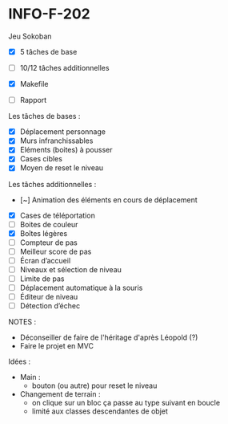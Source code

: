 # INFO-F-202
Jeu Sokoban

- [X] 5 tâches de base
- [ ] 10/12 tâches additionnelles
- [X] Makefile
- [ ] Rapport


Les tâches de bases :
- [X] Déplacement personnage
- [X] Murs infranchissables
- [X] Eléments (boites) à pousser
- [X] Cases cibles
- [X] Moyen de reset le niveau

Les tâches additionnelles :
- [~] Animation des éléments en cours de déplacement
- [X] Cases de téléportation
- [ ] Boites de couleur
- [X] Boîtes légères
- [ ] Compteur de pas
- [ ] Meilleur score de pas
- [ ] Écran d’accueil
- [ ] Niveaux et sélection de niveau
- [ ] Limite de pas
- [ ] Déplacement automatique à la souris
- [ ] Éditeur de niveau
- [ ] Détection d’échec

NOTES : 
- Déconseiller de faire de l'héritage d'après Léopold (?)
- Faire le projet en MVC


Idées :
- Main :
  - bouton (ou autre) pour reset le niveau 
- Changement de terrain :
  - on clique sur un bloc ça passe au type suivant en boucle
  - limité aux classes descendantes de objet
